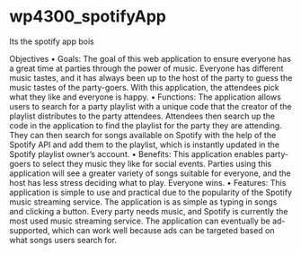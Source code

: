# wp4300_spotifyApp
Its the spotify app bois


Objectives
•	Goals: The goal of this web application to ensure everyone has a great time at parties through the power of music. Everyone has different music tastes, and it has always been up to the host of the party to guess the music tastes of the party-goers. With this application, the attendees pick what they like and everyone is happy.
•	Functions: The application allows users to search for a party playlist with a unique code that the creator of the playlist distributes to the party attendees. Attendees then search up the code in the application to find the playlist for the party they are attending. They can then search for songs available on Spotify with the help of the Spotify API and add them to the playlist, which is instantly updated in the Spotify playlist owner’s account.
•	Benefits: This application enables party-goers to select they music they like for social events. Parties using this application will see a greater variety of songs suitable for everyone, and the host has less stress deciding what to play. Everyone wins. 
•	Features: This application is simple to use and practical due to the popularity of the Spotify music streaming service. The application is as simple as typing in songs and clicking a button. Every party needs music, and Spotify is currently the most used music streaming service. The application can eventually be ad-supported, which can work well because ads can be targeted based on what songs users search for.

